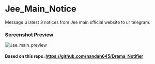 # Jee_Main_Notice
Message u latest 3 notices from Jee main official website to ur telegram.

### Screenshot Preview

![Jee_main_preview](https://user-images.githubusercontent.com/72310402/186647620-87769aa9-aa5d-4719-a06b-edc5efe28f74.png)

#### Based on this repo. https://github.com/nandan645/Drama_Notifier
